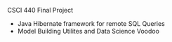 CSCI 440 Final Project
  - Java Hibernate framework for remote SQL Queries
  - Model Building Utilites and Data Science Voodoo

